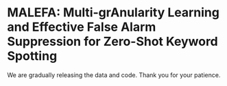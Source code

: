 # MALEFA: Multi-grAnularity Learning and Effective False Alarm Suppression for Zero-Shot Keyword Spotting

We are gradually releasing the data and code. Thank you for your patience.
